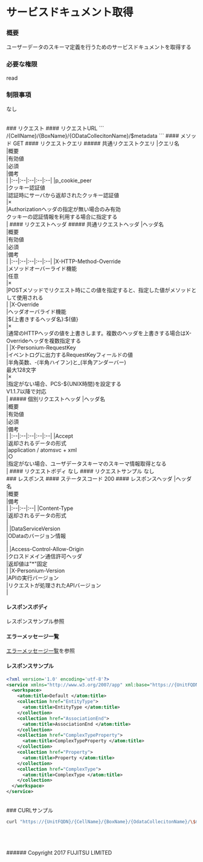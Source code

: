 # サービスドキュメント取得
### 概要
ユーザーデータのスキーマ定義を行うためのサービスドキュメントを取得する
### 必要な権限
read
### 制限事項
なし

<br>
### リクエスト
#### リクエストURL
```
/{CellName}/{BoxName}/{ODataCollecitonName}/$metadata
```
#### メソッド
GET
#### リクエストクエリ
##### 共通リクエストクエリ
|クエリ名<br>|概要<br>|有効値<br>|必須<br>|備考<br>|
|:--|:--|:--|:--|:--|
|p_cookie_peer<br>|クッキー認証値<br>|認証時にサーバから返却されたクッキー認証値<br>|×<br>|Authorizationヘッダの指定が無い場合のみ有効<br>クッキーの認証情報を利用する場合に指定する<br>|
#### リクエストヘッダ
##### 共通リクエストヘッダ
|ヘッダ名<br>|概要<br>|有効値<br>|必須<br>|備考<br>|
|:--|:--|:--|:--|:--|
|X-HTTP-Method-Override<br>|メソッドオーバーライド機能<br>|任意<br>|×<br>|POSTメソッドでリクエスト時にこの値を指定すると、指定した値がメソッドとして使用される<br>|
|X-Override<br>|ヘッダオーバライド機能<br>|${上書きするヘッダ名}:${値}<br>|×<br>|通常のHTTPヘッダの値を上書きします。複数のヘッダを上書きする場合はX-Overrideヘッダを複数指定する<br>|
|X-Personium-RequestKey<br>|イベントログに出力するRequestKeyフィールドの値<br>|半角英数、-(半角ハイフン)と_(半角アンダーバー)<br>最大128文字<br>|×<br>|指定がない場合、PCS-${UNIX時間}を設定する<br>V1.1.7以降で対応<br>|
##### 個別リクエストヘッダ
|ヘッダ名<br>|概要<br>|有効値<br>|必須<br>|備考<br>|
|:--|:--|:--|:--|:--|
|Accept<br>|返却されるデータの形式<br>|application / atomsvc &#8203;&#8203;+ xml<br>|○<br>|指定がない場合、ユーザデータスキーマのスキーマ情報取得となる<br>|
#### リクエストボディ
なし
#### リクエストサンプル
なし

<br>
### レスポンス
#### ステータスコード
200
#### レスポンスヘッダ
|ヘッダ名<br>|概要<br>|備考<br>|
|:--|:--|:--|
|Content-Type<br>|返却されるデータの形式<br>| <br>|
|DataServiceVersion<br>|ODataのバージョン情報<br>| <br>|
|Access-Control-Allow-Origin<br>|クロスドメイン通信許可ヘッダ<br>|返却値は"*"固定<br>|
|X-Personium-Version<br>|APIの実行バージョン<br>|リクエストが処理されたAPIバージョン<br>|

#### レスポンスボディ
レスポンスサンプル参照
#### エラーメッセージ一覧
[エラーメッセージ一覧](004_Error_Messages.html)を参照
#### レスポンスサンプル
```xml
<?xml version='1.0' encoding='utf-8'?>
<service xmlns="http://www.w3.org/2007/app" xml:base="https://{UnitFQDN}/{CellName}/{BoxName}/{OdataCollecitonName}/$metadata/" xmlns:atom="http://www.w3.org/2005/Atom" xmlns:app="http://www.w3.org/2007/app">
  <workspace>
    <atom:title>Default </atom:title>
    <collection href="EntityType">
      <atom:title>EntityType </atom:title>
    </collection>
    <collection href="AssociationEnd">
      <atom:title>AssociationEnd </atom:title>
    </collection>
    <collection href="ComplexTypeProperty">
      <atom:title>ComplexTypeProperty </atom:title>
    </collection>
    <collection href="Property">
      <atom:title>Property </atom:title>
    </collection>
    <collection href="ComplexType">
      <atom:title>ComplexType </atom:title>
    </collection>
  </workspace>
</service>
```

<br>
### CURLサンプル

```sh
curl "https://{UnitFQDN}/{CellName}/{BoxName}/{OdataCollecitonName}/\$metadata' -X GET -i -H 'Authorization: Bearer {UnitUserToken}' -H 'Accept: application/atomsvc+xml'
```
<br>
<br>
<br>
###### Copyright 2017    FUJITSU LIMITED
